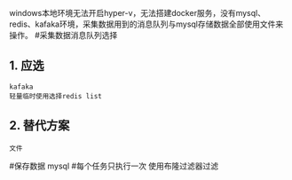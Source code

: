 windows本地环境无法开启hyper-v，无法搭建docker服务，没有mysql、redis、kafaka环境，采集数据用到的消息队列与mysql存储数据全部使用文件来操作。
#采集数据消息队列选择
## 1. 应选
    kafaka
    轻量临时使用选择redis list
## 2. 替代方案
    文件
#保存数据
    mysql
#每个任务只执行一次
    使用布隆过滤器过滤
